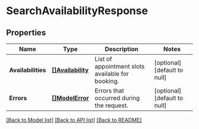 # SearchAvailabilityResponse

## Properties

 Name               | Type                                  | Description                                      | Notes                        
--------------------|---------------------------------------|--------------------------------------------------|------------------------------
 **Availabilities** | [**[]Availability**](Availability.md) | List of appointment slots available for booking. | [optional] [default to null] 
 **Errors**         | [**[]ModelError**](Error.md)          | Errors that occurred during the request.         | [optional] [default to null] 

[[Back to Model list]](../README.md#documentation-for-models) [[Back to API list]](../README.md#documentation-for-api-endpoints) [[Back to README]](../README.md)

